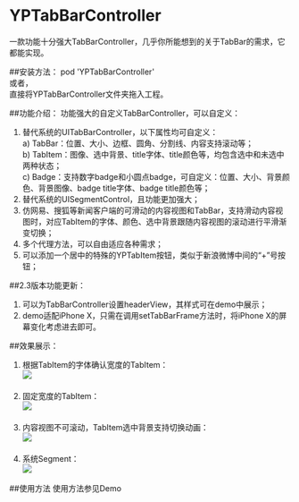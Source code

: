 # YPTabBarController
一款功能十分强大TabBarController，几乎你所能想到的关于TabBar的需求，它都能实现。

##安装方法：
pod 'YPTabBarController'<br>
或者，<br>
直接将YPTabBarController文件夹拖入工程。

##功能介绍：
功能强大的自定义TabBarController，可以自定义：<br>
1. 替代系统的UITabBarController，以下属性均可自定义：<br>
    a) TabBar：位置、大小、边框、圆角、分割线、内容支持滚动等；<br>
    b) TabItem：图像、选中背景、title字体、title颜色等，均包含选中和未选中两种状态；<br>
    c) Badge：支持数字badge和小圆点badge，可自定义：位置、大小、背景颜色、背景图像、badge title字体、badge title颜色等；<br>
2. 替代系统的UISegmentControl，且功能更加强大；<br>
3. 仿网易、搜狐等新闻客户端的可滑动的内容视图和TabBar，支持滑动内容视图时，对应TabItem的字体、颜色、选中背景跟随内容视图的滚动进行平滑渐变切换；<br>
4. 多个代理方法，可以自由适应各种需求；<br>
5. 可以添加一个居中的特殊的YPTabItem按钮，类似于新浪微博中间的“+”号按钮；

##2.3版本功能更新：
1. 可以为TabBarController设置headerView，其样式可在demo中展示；
2. demo适配iPhone X，只需在调用setTabBarFrame方法时，将iPhone X的屏幕变化考虑进去即可。

##效果展示：
         
1. 根据TabItem的字体确认宽度的TabItem：<br>
![](https://github.com/yuping1989/YPTabBarController/blob/master/YPTabBarController/Demo/DynamicItemWidthTab.gif)
<br><br>
2. 固定宽度的TabItem：<br>
![](https://github.com/yuping1989/YPTabBarController/blob/master/YPTabBarController/Demo/FixedItemWidthTab.gif) 
<br><br>
3. 内容视图不可滚动，TabItem选中背景支持切换动画：<br>
![](https://github.com/yuping1989/YPTabBarController/blob/master/YPTabBarController/Demo/UnscrollTab.gif) 
<br><br>
4. 系统Segment：<br>
![](https://github.com/yuping1989/YPTabBarController/blob/master/YPTabBarController/Demo/SegmentTab.gif) 

##使用方法
使用方法参见Demo
